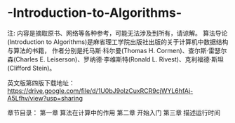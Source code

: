 # -Introduction-to-Algorithms-
注: 内容是摘取原书、网络等各种参考，可能无法涉及到所有，请谅解。
算法导论(Introduction to Algorithms)是麻省理工学院出版社出版的关于计算机中数据结构与算法的书籍，
作者分别是托马斯·科尔曼(Thomas H. Cormen)、查尔斯·雷瑟尔森(Charles E. Leiserson)、罗纳德·李维斯特(Ronald L. Rivest)、克利福德·斯坦(Clifford Stein)。

英文版第四版下载地址：https://drive.google.com/file/d/1U0bJ9olzCuxRCR9cjWYL6hfAj-A5Lfhv/view?usp=sharing

章节目录：
第一章  算法在计算中的作用
第二章  开始入门
第三章  描述运行时间
